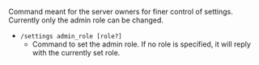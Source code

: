 Command meant for the server owners for finer control of settings.  
Currently only the admin role can be changed.

- `/settings admin_role [role?]`
  - Command to set the admin role. If no role is specified, it will reply with the currently set role.

